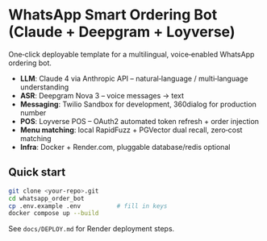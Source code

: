 # WhatsApp Smart Ordering Bot (Claude + Deepgram + Loyverse)

One‑click deployable template for a multilingual, voice‑enabled WhatsApp ordering bot.

* **LLM**: Claude 4 via Anthropic API – natural‑language / multi‑language understanding  
* **ASR**: Deepgram Nova 3 – voice messages → text  
* **Messaging**: Twilio Sandbox for development, 360dialog for production number  
* **POS**: Loyverse POS – OAuth2 automated token refresh + order injection  
* **Menu matching**: local RapidFuzz + PGVector dual recall, zero‑cost matching  
* **Infra**: Docker + Render.com, pluggable database/redis optional  

## Quick start

```bash
git clone <your‑repo>.git
cd whatsapp_order_bot
cp .env.example .env          # fill in keys
docker compose up --build
```

See `docs/DEPLOY.md` for Render deployment steps.